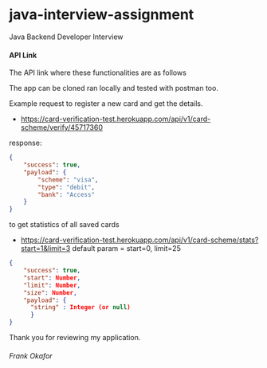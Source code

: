 # java-interview-assignment
Java Backend Developer Interview

#### API Link
The API link where these functionalities are as follows

The app can be cloned ran locally and tested with postman too.

Example request to register a new card and get the details.
- https://card-verification-test.herokuapp.com/api/v1/card-scheme/verify/45717360

response: 
```json
{
    "success": true,
    "payload": {
        "scheme": "visa",
        "type": "debit",
        "bank": "Access"
    }
}
```
to get statistics of all saved cards
- https://card-verification-test.herokuapp.com/api/v1/card-scheme/stats?start=1&limit=3
default param = start=0, limit=25
```json
{
    "success": true,
    "start": Number,
    "limit": Number,
    "size": Number,
    "payload": {
      "string" : Integer (or null)
      }
}
```

Thank you for reviewing my application.

###### Frank Okafor
